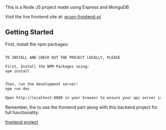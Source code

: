 This is a Node JS project made using Express and MongoDB

Visit the live frontend site at: [ecom-frontend-pi](https://ecom-frontend-pi.vercel.app/admin/orders)

## Getting Started


First, install the npm packages:
```bash

TO INSTALL AND CHECK OUT THE PROJECT LOCALLY, PLEASE

First, Install the NPM Packages using:
npm install


Then, run the development server:
npm run dev

Open http://localhost:8080 in your browser to ensure your api server is up and running.
```

Remember, the to use the frontend part along with this backend project for full functionality:

[frontend project](https://github.com/ImranAhmed26/Ecom-frontend)

